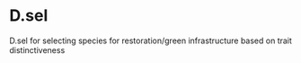 # D.sel
D.sel for selecting species for restoration/green infrastructure based on trait distinctiveness 
